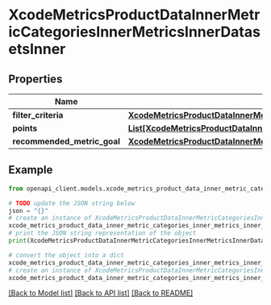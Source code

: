 # XcodeMetricsProductDataInnerMetricCategoriesInnerMetricsInnerDatasetsInner


## Properties

Name | Type | Description | Notes
------------ | ------------- | ------------- | -------------
**filter_criteria** | [**XcodeMetricsProductDataInnerMetricCategoriesInnerMetricsInnerDatasetsInnerFilterCriteria**](XcodeMetricsProductDataInnerMetricCategoriesInnerMetricsInnerDatasetsInnerFilterCriteria.md) |  | [optional] 
**points** | [**List[XcodeMetricsProductDataInnerMetricCategoriesInnerMetricsInnerDatasetsInnerPointsInner]**](XcodeMetricsProductDataInnerMetricCategoriesInnerMetricsInnerDatasetsInnerPointsInner.md) |  | [optional] 
**recommended_metric_goal** | [**XcodeMetricsProductDataInnerMetricCategoriesInnerMetricsInnerDatasetsInnerRecommendedMetricGoal**](XcodeMetricsProductDataInnerMetricCategoriesInnerMetricsInnerDatasetsInnerRecommendedMetricGoal.md) |  | [optional] 

## Example

```python
from openapi_client.models.xcode_metrics_product_data_inner_metric_categories_inner_metrics_inner_datasets_inner import XcodeMetricsProductDataInnerMetricCategoriesInnerMetricsInnerDatasetsInner

# TODO update the JSON string below
json = "{}"
# create an instance of XcodeMetricsProductDataInnerMetricCategoriesInnerMetricsInnerDatasetsInner from a JSON string
xcode_metrics_product_data_inner_metric_categories_inner_metrics_inner_datasets_inner_instance = XcodeMetricsProductDataInnerMetricCategoriesInnerMetricsInnerDatasetsInner.from_json(json)
# print the JSON string representation of the object
print(XcodeMetricsProductDataInnerMetricCategoriesInnerMetricsInnerDatasetsInner.to_json())

# convert the object into a dict
xcode_metrics_product_data_inner_metric_categories_inner_metrics_inner_datasets_inner_dict = xcode_metrics_product_data_inner_metric_categories_inner_metrics_inner_datasets_inner_instance.to_dict()
# create an instance of XcodeMetricsProductDataInnerMetricCategoriesInnerMetricsInnerDatasetsInner from a dict
xcode_metrics_product_data_inner_metric_categories_inner_metrics_inner_datasets_inner_from_dict = XcodeMetricsProductDataInnerMetricCategoriesInnerMetricsInnerDatasetsInner.from_dict(xcode_metrics_product_data_inner_metric_categories_inner_metrics_inner_datasets_inner_dict)
```
[[Back to Model list]](../README.md#documentation-for-models) [[Back to API list]](../README.md#documentation-for-api-endpoints) [[Back to README]](../README.md)


